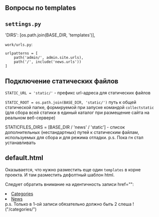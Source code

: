 Вопросы по templates
---------------------

`settings.py`  
-------------------------------------
'DIRS': [os.path.join(BASE_DIR, 'templates')],

`work/urls.py`:
```
urlpatterns = [
    path('admin/', admin.site.urls),
    path('/', include('news.urls'))
]
```


Подключение статических файлов
------------------------------
`STATIC_URL = 'static/'` - префикс url-адреса для статических файлов

`STATIC_ROOT = os.path.join(BASE_DIR, 'static/')`
путь к общей статической папке, формируемой при запуске командой `collectstatic` 
(для сбора всей статики в единый каталог при размещение сайта на реальном веб-сервере)

STATICFILES_DIRS = [BASE_DIR / 'news' / 'static'] - список дополнительных 
(нестандартных) путей к статическим файлам, используемых для сбора и для режима отладки.
p.s. Пока гн стал устанавливать


default.html
-------------
Оказывается, что нужно разместить еще один `templates` в корне проекта. И там разместить 
дефолтный шаблон html.

Следует обратить внимание на идентичность записи href="":
<li class="nav-item"><a class="nav-link" href="/categories/">Categories</a></li>
<li class="nav-item"><a class="nav-link" href="{% url 'main' %}">News</a></li>
p.s. Только в 1-ой записи обязательно должно быть 2 слеша ! ("/categories/")
